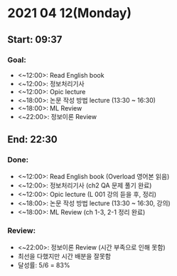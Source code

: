 # 2021 04 12(Monday)
Start: 09:37
--
### Goal:
- <~12:00>: Read English book
- <~12:00>: 정보처리기사
- <~12:00>: Opic lecture
- <~18:00>: 논문 작성 방법 lecture (13:30 ~ 16:30)
- <~18:00>: ML Review
- <~22:00>: 정보이론 Review

End: 22:30
--
### Done:
- <~12:00>: Read English book (Overload 영어본 읽음)
- <~12:00>: 정보처리기사 (ch2 QA 문제 풀기 완료)
- <~12:00>: Opic lecture (L 001 강의 듣을 후, 정리)
- <~18:00>: 논문 작성 방법 lecture (13:30 ~ 16:30, 강의)
- <~18:00>: ML Review (ch 1-3, 2-1 정리 완료)
### Review:
- <~22:00>: 정보이론 Review (시간 부족으로 인해 못함)
- 최선을 다했지만 시간 배분을 잘못함 
- 달성률: 5/6 = 83%
